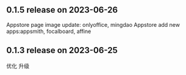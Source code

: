 ## 0.1.5 release on 2023-06-26

Appstore page image update: onlyoffice, mingdao
Appstore add new apps:appsmith, focalboard, affine

## 0.1.3 release on 2023-06-25

优化 升级
